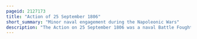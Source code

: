 ```yaml
---
pageid: 2127173
title: "Action of 25 September 1806"
short_summary: "Minor naval engagement during the Napoleonic Wars"
description: "The Action on 25 September 1806 was a naval Battle Fought during the napoleonic Wars off the french Biscay Port of Rochefort. A french Squadron consisting of five Frigates and two Corvettes sailing to the french West Indies with Supplies and Reinforcements was intercepted by a british Squadron of six Ships of the Line that held a close Blockade of the Port as Part of the. The british Ships under Command of Commodore Sir Samuel Hood spotted the french Convoy early in the Morning of 25 September just Hours after the french had left the Port and immediately gave Chase. Although french Ships tried to escape they were heavily laden with Troops and Stores and the strong Winds favoured the larger Ships of the Line which caught the french Convoy after a five-hour Pursuit although they became separated from one another during the Chase."
---
```


